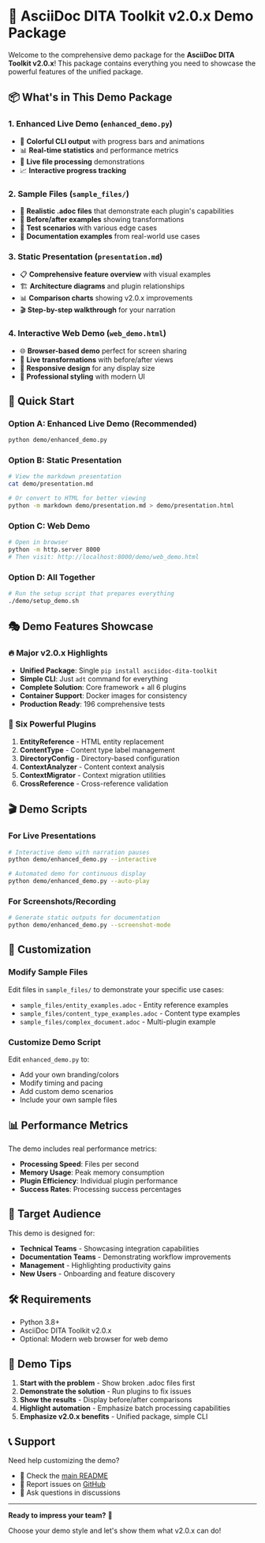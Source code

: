 # 🎯 AsciiDoc DITA Toolkit v2.0.x Demo Package

Welcome to the comprehensive demo package for the **AsciiDoc DITA Toolkit v2.0.x**! This package contains everything you need to showcase the powerful features of the unified package.

## 📦 What's in This Demo Package

### 1. **Enhanced Live Demo** (`enhanced_demo.py`)
- 🎨 **Colorful CLI output** with progress bars and animations
- 📊 **Real-time statistics** and performance metrics
- 🔄 **Live file processing** demonstrations
- 📈 **Interactive progress tracking**

### 2. **Sample Files** (`sample_files/`)
- 📄 **Realistic .adoc files** that demonstrate each plugin's capabilities
- 🎯 **Before/after examples** showing transformations
- 🧪 **Test scenarios** with various edge cases
- 📝 **Documentation examples** from real-world use cases

### 3. **Static Presentation** (`presentation.md`)
- 📋 **Comprehensive feature overview** with visual examples
- 🏗️ **Architecture diagrams** and plugin relationships
- 📊 **Comparison charts** showing v2.0.x improvements
- 🎬 **Step-by-step walkthrough** for your narration

### 4. **Interactive Web Demo** (`web_demo.html`)
- 🌐 **Browser-based demo** perfect for screen sharing
- 🔄 **Live transformations** with before/after views
- 📱 **Responsive design** for any display size
- 🎨 **Professional styling** with modern UI

## 🚀 Quick Start

### Option A: Enhanced Live Demo (Recommended)
```bash
python demo/enhanced_demo.py
```

### Option B: Static Presentation
```bash
# View the markdown presentation
cat demo/presentation.md

# Or convert to HTML for better viewing
python -m markdown demo/presentation.md > demo/presentation.html
```

### Option C: Web Demo
```bash
# Open in browser
python -m http.server 8000
# Then visit: http://localhost:8000/demo/web_demo.html
```

### Option D: All Together
```bash
# Run the setup script that prepares everything
./demo/setup_demo.sh
```

## 🎭 Demo Features Showcase

### 🔥 Major v2.0.x Highlights
- **Unified Package**: Single `pip install asciidoc-dita-toolkit`
- **Simple CLI**: Just `adt` command for everything
- **Complete Solution**: Core framework + all 6 plugins
- **Container Support**: Docker images for consistency
- **Production Ready**: 196 comprehensive tests

### 🔌 Six Powerful Plugins
1. **EntityReference** - HTML entity replacement
2. **ContentType** - Content type label management
3. **DirectoryConfig** - Directory-based configuration
4. **ContextAnalyzer** - Content context analysis
5. **ContextMigrator** - Context migration utilities
6. **CrossReference** - Cross-reference validation

## 🎬 Demo Scripts

### For Live Presentations
```bash
# Interactive demo with narration pauses
python demo/enhanced_demo.py --interactive

# Automated demo for continuous display
python demo/enhanced_demo.py --auto-play
```

### For Screenshots/Recording
```bash
# Generate static outputs for documentation
python demo/enhanced_demo.py --screenshot-mode
```

## 🔧 Customization

### Modify Sample Files
Edit files in `sample_files/` to demonstrate your specific use cases:
- `sample_files/entity_examples.adoc` - Entity reference examples
- `sample_files/content_type_examples.adoc` - Content type examples
- `sample_files/complex_document.adoc` - Multi-plugin example

### Customize Demo Script
Edit `enhanced_demo.py` to:
- Add your own branding/colors
- Modify timing and pacing
- Add custom demo scenarios
- Include your own sample files

## 📊 Performance Metrics

The demo includes real performance metrics:
- **Processing Speed**: Files per second
- **Memory Usage**: Peak memory consumption
- **Plugin Efficiency**: Individual plugin performance
- **Success Rates**: Processing success percentages

## 🎯 Target Audience

This demo is designed for:
- **Technical Teams** - Showcasing integration capabilities
- **Documentation Teams** - Demonstrating workflow improvements
- **Management** - Highlighting productivity gains
- **New Users** - Onboarding and feature discovery

## 🛠️ Requirements

- Python 3.8+
- AsciiDoc DITA Toolkit v2.0.x
- Optional: Modern web browser for web demo

## 🤝 Demo Tips

1. **Start with the problem** - Show broken .adoc files first
2. **Demonstrate the solution** - Run plugins to fix issues
3. **Show the results** - Display before/after comparisons
4. **Highlight automation** - Emphasize batch processing capabilities
5. **Emphasize v2.0.x benefits** - Unified package, simple CLI

## 📞 Support

Need help customizing the demo?
- 📖 Check the [main README](../README.md)
- 🐛 Report issues on [GitHub](https://github.com/rolfedh/asciidoc-dita-toolkit/issues)
- 💬 Ask questions in discussions

---

**Ready to impress your team?** 🚀

Choose your demo style and let's show them what v2.0.x can do!